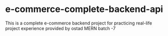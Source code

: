 # e-commerce-complete-backend-api
 This is a complete e-commerce backend project for practicing real-life project experience provided by ostad  MERN batch -7
